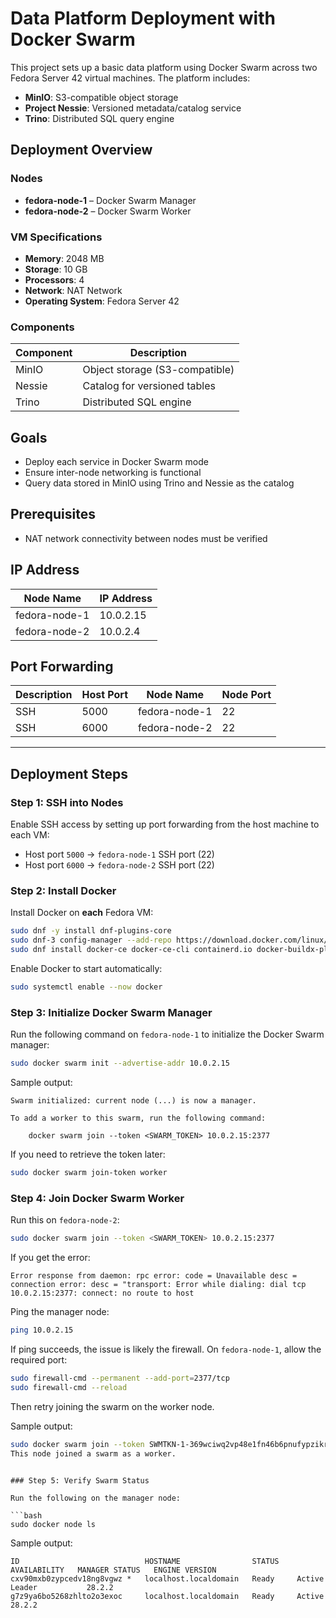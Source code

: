 # Data Platform Deployment with Docker Swarm

This project sets up a basic data platform using Docker Swarm across two Fedora Server 42 virtual machines. The platform includes:

- **MinIO**: S3-compatible object storage
- **Project Nessie**: Versioned metadata/catalog service
- **Trino**: Distributed SQL query engine

## Deployment Overview

### Nodes

- **fedora-node-1** – Docker Swarm Manager
- **fedora-node-2** – Docker Swarm Worker

### VM Specifications

- **Memory**: 2048 MB  
- **Storage**: 10 GB  
- **Processors**: 4  
- **Network**: NAT Network  
- **Operating System**: Fedora Server 42

### Components

| Component | Description                        |
|-----------|------------------------------------|
| MinIO     | Object storage (S3-compatible)     |
| Nessie    | Catalog for versioned tables       |
| Trino     | Distributed SQL engine             |

## Goals

- Deploy each service in Docker Swarm mode
- Ensure inter-node networking is functional
- Query data stored in MinIO using Trino and Nessie as the catalog

## Prerequisites

- NAT network connectivity between nodes must be verified

## IP Address

| Node Name     | IP Address  |
|---------------|-------------|
| fedora-node-1 | 10.0.2.15   |
| fedora-node-2 | 10.0.2.4    |

## Port Forwarding

| Description | Host Port | Node Name     | Node Port |
|-------------|-----------|---------------|-----------|
| SSH         | 5000      | fedora-node-1 | 22        |
| SSH         | 6000      | fedora-node-2 | 22        |

---

## Deployment Steps

### Step 1: SSH into Nodes

Enable SSH access by setting up port forwarding from the host machine to each VM:

- Host port `5000` → `fedora-node-1` SSH port (22)
- Host port `6000` → `fedora-node-2` SSH port (22)

### Step 2: Install Docker

Install Docker on **each** Fedora VM:

```bash
sudo dnf -y install dnf-plugins-core
sudo dnf-3 config-manager --add-repo https://download.docker.com/linux/fedora/docker-ce.repo
sudo dnf install docker-ce docker-ce-cli containerd.io docker-buildx-plugin docker-compose-plugin
```

Enable Docker to start automatically:

```bash
sudo systemctl enable --now docker
```

### Step 3: Initialize Docker Swarm Manager

Run the following command on `fedora-node-1` to initialize the Docker Swarm manager:

```bash
sudo docker swarm init --advertise-addr 10.0.2.15
```

Sample output:
```text
Swarm initialized: current node (...) is now a manager.

To add a worker to this swarm, run the following command:

    docker swarm join --token <SWARM_TOKEN> 10.0.2.15:2377
```

If you need to retrieve the token later:

```bash
sudo docker swarm join-token worker
```

### Step 4: Join Docker Swarm Worker

Run this on `fedora-node-2`:

```bash
sudo docker swarm join --token <SWARM_TOKEN> 10.0.2.15:2377
```

If you get the error:

```text
Error response from daemon: rpc error: code = Unavailable desc = connection error: desc = "transport: Error while dialing: dial tcp 10.0.2.15:2377: connect: no route to host
```

Ping the manager node:

```bash
ping 10.0.2.15
```

If ping succeeds, the issue is likely the firewall. On `fedora-node-1`, allow the required port:

```bash
sudo firewall-cmd --permanent --add-port=2377/tcp
sudo firewall-cmd --reload
```

Then retry joining the swarm on the worker node.

Sample output:

```bash
sudo docker swarm join --token SWMTKN-1-369wciwq2vp48e1fn46b6pnufypzikr6e1e0zqwxlamlvw5c4n-cozbhcgcy02hwxaap80xq2kjr 10.0.2.15:2377
This node joined a swarm as a worker.
```
```

### Step 5: Verify Swarm Status

Run the following on the manager node:

```bash
sudo docker node ls
```

Sample output:

```text
ID                            HOSTNAME                STATUS    AVAILABILITY   MANAGER STATUS   ENGINE VERSION
cxv90mxb0zypcedv18ng8vgwz *   localhost.localdomain   Ready     Active         Leader           28.2.2
g7z9ya6bo5268zhlto2o3exoc     localhost.localdomain   Ready     Active                          28.2.2
```
